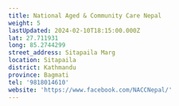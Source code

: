 ```yaml
---
title: National Aged & Community Care Nepal
weight: 5
lastUpdated: 2024-02-10T18:15:00.000Z
lat: 27.711931
long: 85.2744299
street_address: Sitapaila Marg
location: Sitapaila
district: Kathmandu
province: Bagmati
tel: '9818014610'
website: 'https://www.facebook.com/NACCNepal/'
---
```


